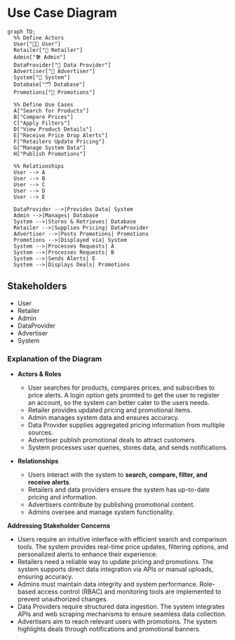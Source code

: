 # Use Case Diagram

```mermaid
graph TD;
  %% Define Actors
  User["🧑‍💻 User"] 
  Retailer["🏪 Retailer"]
  Admin["🛠️ Admin"]
  DataProvider["🔗 Data Provider"]
  Advertiser["📢 Advertiser"]
  System["🤖 System"]
  Database["🗂️ Database"]
  Promotions["🎯 Promotions"]
  
  %% Define Use Cases
  A["Search for Products"]
  B["Compare Prices"]
  C["Apply Filters"]
  D["View Product Details"]
  E["Receive Price Drop Alerts"]
  F["Retailers Update Pricing"]
  G["Manage System Data"]
  H["Publish Promotions"]
  
  %% Relationships
  User --> A
  User --> B
  User --> C
  User --> D
  User --> E

  DataProvider -->|Provides Data| System
  Admin -->|Manages| Database
  System -->|Stores & Retrieves| Database
  Retailer -->|Supplies Pricing| DataProvider
  Advertiser -->|Posts Promotions| Promotions
  Promotions -->|Displayed via| System
  System -->|Processes Requests| A
  System -->|Processes Requests| B
  System -->|Sends Alerts| E
  System -->|Displays Deals| Promotions
```

## Stakeholders
* User
* Retailer
* Admin
* DataProvider
* Advertiser
* System

### **Explanation of the Diagram**  

- **Actors & Roles**  
  - User searches for products, compares prices, and subscribes to price alerts. A login option gets promted to get the user to register an account, so the system can better cater to the users needs.  
  - Retailer provides updated pricing and promotional items.  
  - Admin manages system data and ensures accuracy.  
  - Data Provider supplies aggregated pricing information from multiple sources.  
  - Advertiser publish promotional deals to attract customers.  
  - System processes user queries, stores data, and sends notifications.  

- **Relationships**  
  - Users interact with the system to **search, compare, filter, and receive alerts**.  
  - Retailers and data providers ensure the system has up-to-date pricing and information.  
  - Advertisers contribute by publishing promotional content.  
  - Admins oversee and manage system functionality.  

**Addressing Stakeholder Concerns**  
* Users require an intuitive interface with efficient search and comparison tools. The system provides real-time price updates, filtering options, and personalized alerts to enhance their experience.
* Retailers need a reliable way to update pricing and promotions. The system supports direct data integration via APIs or manual uploads, ensuring accuracy.
* Admins must maintain data integrity and system performance. Role-based access control (RBAC) and monitoring tools are implemented to prevent unauthorized changes.
* Data Providers require structured data ingestion. The system integrates APIs and web scraping mechanisms to ensure seamless data collection.
* Advertisers aim to reach relevant users with promotions. The system highlights deals through notifications and promotional banners.
